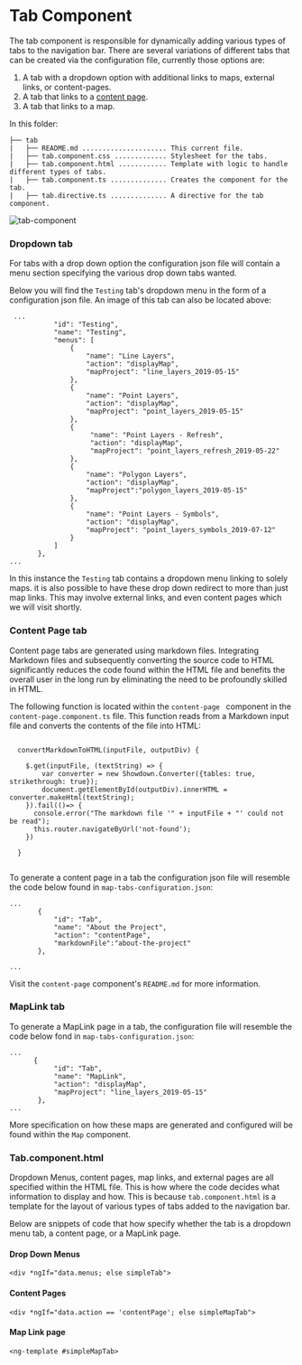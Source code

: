 # Tab Component #

The tab component is responsible for dynamically adding various types of tabs to the navigation bar. There are several variations of different tabs that can be created via the configuration file, currently those options are: 

1. A tab with a dropdown option with additional links to maps, external links, or content-pages.
2. A tab that links to a [content page](../../content-page/README.md).
3. A tab that links to a map.

In this folder:

```
├── tab
|   ├── README.md ..................... This current file.
|   ├── tab.component.css ............. Stylesheet for the tabs.
|   ├── tab.component.html ............ Template with logic to handle different types of tabs.
|   ├── tab.component.ts .............. Creates the component for the tab.
|   ├── tab.directive.ts .............. A directive for the tab component.
```

![tab-component](../../../../../doc/images/tab.png)

### Dropdown tab

For tabs with a drop down option the configuration json file will contain a menu section specifying the various drop down tabs wanted. 

Below you will find the ```Testing``` tab's dropdown menu in the form of a configuration json file. An image of this tab can also be located above:

```
 ...
   		   "id": "Testing",
           "name": "Testing",
           "menus": [
               {
                   "name": "Line Layers",
                   "action": "displayMap",
                   "mapProject": "line_layers_2019-05-15"
               },
               {
                   "name": "Point Layers",
                   "action": "displayMap",
                   "mapProject": "point_layers_2019-05-15"
               },
               {
                    "name": "Point Layers - Refresh",
                    "action": "displayMap",
                    "mapProject": "point_layers_refresh_2019-05-22"
               },
               {
                   "name": "Polygon Layers",
                   "action": "displayMap",
                   "mapProject":"polygon_layers_2019-05-15"
               },
               {
                   "name": "Point Layers - Symbols",
                   "action": "displayMap",
                   "mapProject": "point_layers_symbols_2019-07-12"
               }
           ]
       },
...
```

In this instance the ```Testing``` tab contains a dropdown menu linking to solely maps. it is also possible to have these drop down redirect to more than just map links. This may involve external links, and even content pages which we will visit shortly.

### Content Page tab

Content page tabs are generated using markdown files. Integrating Markdown files and subsequently converting the source code to HTML significantly reduces the code found within the HTML file and benefits the overall user in the long run by eliminating the need to be profoundly skilled in HTML. 

The following function is located within the ``content-page `` component in the ``content-page.component.ts`` file. This function reads from a Markdown input file and converts the contents of the file into HTML:

```

  convertMarkdownToHTML(inputFile, outputDiv) {

    $.get(inputFile, (textString) => {
        var converter = new Showdown.Converter({tables: true, strikethrough: true});
        document.getElementById(outputDiv).innerHTML = converter.makeHtml(textString);
    }).fail(()=> {
      console.error("The markdown file '" + inputFile + "' could not be read");
      this.router.navigateByUrl('not-found');
    })
    
  }


```



To generate a content page in a tab the configuration json file will resemble the code below found in ``map-tabs-configuration.json``:

```
...
       {
           "id": "Tab",
           "name": "About the Project",
           "action": "contentPage",
           "markdownFile":"about-the-project"
       },

...
```

Visit the ``content-page`` component's ``README.md`` for more information. 

### MapLink tab

To generate a MapLink page in a tab, the configuration file will resemble the code below fond in ``map-tabs-configuration.json``:

```
... 		
   	  {
           "id": "Tab",
           "name": "MapLink",
           "action": "displayMap",
           "mapProject": "line_layers_2019-05-15"
       },
...
```

More specification on how these maps are generated and configured will be found within the ```Map``` component. 

### Tab.component.html 

Dropdown Menus, content pages, map links, and external pages are all specified within the HTML file. This is how where the code decides  what information to display and how. This is because ``tab.component.html`` is a template for the layout of various types of tabs added to the navigation bar. 

Below are snippets of code that how specify whether the tab is a dropdown menu tab, a content page, or a MapLink page. 

#### Drop Down Menus

```
<div *ngIf="data.menus; else simpleTab">
```

#### Content Pages

```
<div *ngIf="data.action == 'contentPage'; else simpleMapTab">
```

#### Map Link page 

```
<ng-template #simpleMapTab>
```



